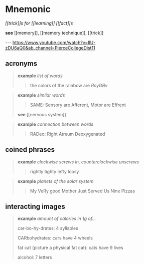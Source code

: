 # Mnemonic

_[[trick]]s for [[learning]] [[fact]]s_

**see** [[memory]], [[memory technique]], [[trick]]

--- <https://www.youtube.com/watch?v=IlU-zDU6aQ0&ab_channel=PierceCollegeDist11>

## acronyms

> **example** _list of words_
>
> > the colors of the rainbow are _RoyGBv_

> **example** _similar words_
>
> > SAME: Sensory are Afferent, Motor are Effrent
>
> **see** [[nervous system]]

> **example** _connection between words_
>
> > RADeo: Right Atreum Deoxygenated

## coined phrases

> **example** _clockwise screws in, counterclockwise unscrews_
>
> > rightly tighty lefty loosy

> **example** _planets of the solar system_
>
> > My VeRy good Mother Just Served Us Nine Pizzas

## interacting images

> **example** _amount of calories in 1g of..._
>
> car-bo-hy-drates: 4 syllables
>
> CARbohydrates: cars have 4 wheels
>
> fat cat (picture a physical fat cat): cats have 9 lives
>
> alcohol: 7 letters
